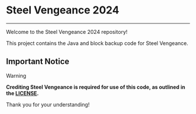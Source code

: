 # Steel Vengeance 2024

---

Welcome to the Steel Vengeance 2024 repository! 

This project contains the Java and block backup code for Steel Vengeance.

## Important Notice

> [!WARNING]  
> **Crediting Steel Vengeance is required for use of this code, as outlined in the [LICENSE](https://github.com/BMMS-Robotics/bmms-steelvengeance-2024/tree/main?tab=ISC-1-ov-file).**

Thank you for your understanding!
